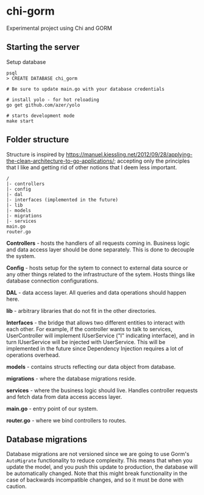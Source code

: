 # chi-gorm
Experimental project using Chi and GORM

## Starting the server

Setup database

```
psql
> CREATE DATABASE chi_gorm

# Be sure to update main.go with your database credentials
```

```
# install yolo - for hot reloading
go get github.com/azer/yolo

# starts development mode
make start
```

## Folder structure

Structure is inspired by https://manuel.kiessling.net/2012/09/28/applying-the-clean-architecture-to-go-applications/;
accepting only the principles that I like and getting rid of other notions that
I deem less important.

```
/
|- controllers
|- config
|- dal
|- interfaces (implemented in the future)
|- lib
|- models
|- migrations
|- services
main.go
router.go
```

**Controllers** - hosts the handlers of all requests coming in. Business logic
and data access layer should be done separately. This is done to decouple the
system.

**Config** - hosts setup for the sytem to connect to external data source or
any other things related to the infrastructure of the sytem. Hosts things like
database connection configurations.

**DAL** - data access layer. All queries and data operations should happen here.

**lib** - arbitrary libraries that do not fit in the other directories.

**Interfaces** - the bridge that allows two different entities to interact
with each other. For example, if the controller wants to talk to services,
UserController will implement IUserService ("I" indicating interface), and
in turn IUserService will be injected with UserService. This will be implemented
in the future since Dependency Injection requires a lot of operations overhead.

**models** - contains structs reflecting our data object from database.

**migrations** - where the database migrations reside.

**services** - where the business logic should live. Handles controller
requests and fetch data from data access access layer.

**main.go** - entry point of our system.

**router.go** - where we bind controllers to routes.

## Database migrations

Database migrations are not versioned since we are going to use Gorm's
`AutoMigrate` functionality to reduce complexity. This means that when you
update the model, and you push this update to production, the database will
be automatically changed. Note that this might break functionality in the case
of backwards incompatible changes, and so it must be done with caution.
